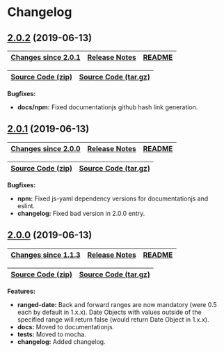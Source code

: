 # Changelog

## <a name="2.0.2"></a> [2.0.2](https://github.com/jpcx/ranged-date/tree/2.0.2) (2019-06-13)

| __[Changes since 2.0.1](https://github.com/jpcx/ranged-date/compare/2.0.1...2.0.2)__ | [Release Notes](https://github.com/jpcx/ranged-date/releases/tag/2.0.2) | [README](https://github.com/jpcx/ranged-date/tree/2.0.2/README.md) |
| --- | --- | --- |

| [Source Code (zip)](https://github.com/jpcx/ranged-date/archive/2.0.2.zip) | [Source Code (tar.gz)](https://github.com/jpcx/ranged-date/archive/2.0.2.tar.gz) |
| --- | --- |

__Bugfixes:__

+ __docs/npm:__ Fixed documentationjs github hash link generation.

## <a name="2.0.1"></a> [2.0.1](https://github.com/jpcx/ranged-date/tree/2.0.1) (2019-06-13)

| __[Changes since 2.0.0](https://github.com/jpcx/ranged-date/compare/2.0.0...2.0.1)__ | [Release Notes](https://github.com/jpcx/ranged-date/releases/tag/2.0.1) | [README](https://github.com/jpcx/ranged-date/tree/2.0.1/README.md) |
| --- | --- | --- |

| [Source Code (zip)](https://github.com/jpcx/ranged-date/archive/2.0.1.zip) | [Source Code (tar.gz)](https://github.com/jpcx/ranged-date/archive/2.0.1.tar.gz) |
| --- | --- |

__Bugfixes:__

+ __npm:__       Fixed js-yaml dependency versions for documentationjs and eslint.
+ __changelog:__ Fixed bad version in 2.0.0 entry.

## <a name="2.0.0"></a> [2.0.0](https://github.com/jpcx/ranged-date/tree/2.0.0) (2019-06-13)

| __[Changes since 1.1.3](https://github.com/jpcx/ranged-date/compare/1.1.3...2.0.0)__ | [Release Notes](https://github.com/jpcx/ranged-date/releases/tag/2.0.0) | [README](https://github.com/jpcx/ranged-date/tree/2.0.0/README.md) |
| --- | --- | --- |

| [Source Code (zip)](https://github.com/jpcx/ranged-date/archive/2.0.0.zip) | [Source Code (tar.gz)](https://github.com/jpcx/ranged-date/archive/2.0.0.tar.gz) |
| --- | --- |

__Features:__

+ __ranged-date:__ Back and forward ranges are now mandatory (were 0.5 each by default in 1.x.x).
                   Date Objects with values outside of the specified range will return false (would return Date Object in 1.x.x).
+ __docs:__      Moved to documentationjs.
+ __tests:__     Moved to mocha.
+ __changelog:__ Added changelog.

